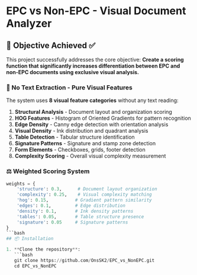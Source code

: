 # EPC vs Non-EPC - Visual Document Analyzer

## 🎯 Objective Achieved ✅

This project successfully addresses the core objective: **Create a scoring function that significantly increases differentiation between EPC and non-EPC documents using exclusive visual analysis.**




### 🚫 No Text Extraction - Pure Visual Features
The system uses **8 visual feature categories** without any text reading:

1. **Structural Analysis** - Document layout and organization scoring
2. **HOG Features** - Histogram of Oriented Gradients for pattern recognition  
3. **Edge Density** - Canny edge detection with orientation analysis
4. **Visual Density** - Ink distribution and quadrant analysis
5. **Table Detection** - Tabular structure identification
6. **Signature Patterns** - Signature and stamp zone detection
7. **Form Elements** - Checkboxes, grids, footer detection
8. **Complexity Scoring** - Overall visual complexity measurement

### ⚖️ Weighted Scoring System
```python
weights = {
    'structure': 0.3,      # Document layout organization
    'complexity': 0.25,    # Visual complexity matching
    'hog': 0.15,          # Gradient pattern similarity  
    'edges': 0.1,         # Edge distribution
    'density': 0.1,       # Ink density patterns
    'tables': 0.05,       # Table structure presence
    'signature': 0.05     # Signature patterns
}
```bash
## 📦 Installation

1. **Clone the repository**:
   ```bash
   git clone https://github.com/OnsSK2/EPC_vs_NonEPC.git
   cd EPC_vs_NonEPC
